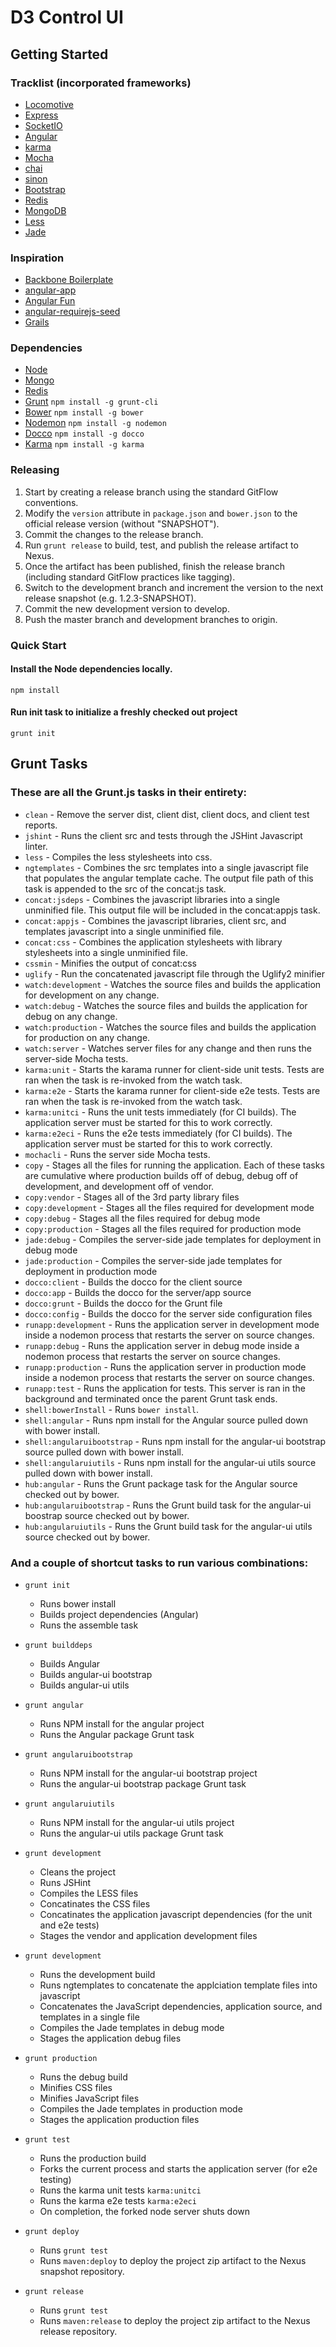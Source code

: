 # D3 Control UI #

## Getting Started ##

### Tracklist (incorporated frameworks) ###

* [Locomotive](http://locomotivejs.org/)
* [Express](http://expressjs.com/)
* [SocketIO](http://socket.io/)
* [Angular](http://angularjs.org/)
* [karma](http://karma-runner.github.io/0.8/index.html)
* [Mocha](http://mochajs.org/)
* [chai](http://chaijs.com/)
* [sinon](http://sinonjs.org/)
* [Bootstrap](http://twitter.github.io/bootstrap/)
* [Redis](http://redis.io/)
* [MongoDB](http://www.mongodb.org/)
* [Less](http://lesscss.org/)
* [Jade](http://jade-lang.com/)

### Inspiration ###

* [Backbone Boilerplate](https://github.com/backbone-boilerplate/backbone-boilerplate)
* [angular-app](https://github.com/angular-app/angular-app)
* [Angular Fun](https://github.com/CaryLandholt/AngularFun)
* [angular-requirejs-seed](https://github.com/maxdow/angularjs-requirejs-seed)
* [Grails](http://grails.org/)

### Dependencies ###

* [Node](http://nodejs.org/)
* [Mongo](http://www.mongodb.org/)
* [Redis](http://redis.io/)
* [Grunt](https://github.com/cowboy/grunt) `npm install -g grunt-cli` 
* [Bower](http://twitter.github.com/bower/) `npm install -g bower`
* [Nodemon](https://github.com/remy/nodemon/) `npm install -g nodemon`
* [Docco](http://jashkenas.github.io/docco/) `npm install -g docco`
* [Karma](https://github.com/karma-runner/karma/) `npm install -g karma`

### Releasing ###
1. Start by creating a release branch using the standard GitFlow conventions.
2. Modify the `version` attribute in `package.json` and `bower.json` to the official release version (without "SNAPSHOT").
3. Commit the changes to the release branch.
4. Run `grunt release` to build, test, and publish the release artifact to Nexus.
5. Once the artifact has been published, finish the release branch (including standard GitFlow practices like tagging).
6. Switch to the development branch and increment the version to the next release snapshot (e.g. 1.2.3-SNAPSHOT).
7. Commit the new development version to develop.
8. Push the master branch and development branches to origin.

### Quick Start ###

#### Install the Node dependencies locally. ####
`npm install`

#### Run init task to initialize a freshly checked out project ####
`grunt init`

## Grunt Tasks ##
### These are all the Grunt.js tasks in their entirety: ###

* `clean` - Remove the server dist, client dist, client docs, and client test reports.
* `jshint` - Runs the client src and tests through the JSHint Javascript linter.
* `less` - Compiles the less stylesheets into css.
* `ngtemplates` - Combines the src templates into a single javascript file that populates the angular template cache.  The output file path of this task is appended to the src of the concat:js task.
* `concat:jsdeps` - Combines the javascript libraries into a single unminified file.  This output file will be included in the concat:appjs task.
* `concat:appjs` - Combines the javascript libraries, client src, and templates javascript into a single unminified file.
* `concat:css` - Combines the application stylesheets with library stylesheets into a single unminified file.
* `cssmin` - Minifies the output of concat:css 
* `uglify` - Run the concatenated javascript file through the Uglify2 minifier
* `watch:development` - Watches the source files and builds the application for development on any change. 
* `watch:debug` - Watches the source files and builds the application for debug on any change. 
* `watch:production` - Watches the source files and builds the application for production on any change. 
* `watch:server` - Watches server files for any change and then runs the server-side Mocha tests.
* `karma:unit` - Starts the karama runner for client-side unit tests.  Tests are ran when the task is re-invoked from the watch task.
* `karma:e2e` - Starts the karama runner for client-side e2e tests.  Tests are ran when the task is re-invoked from the watch task. 
* `karma:unitci` - Runs the unit tests immediately (for CI builds). The application server must be started for this to work correctly.
* `karma:e2eci` - Runs the e2e tests immediately (for CI builds).  The application server must be started for this to work correctly.
* `mochacli` - Runs the server side Mocha tests.
* `copy` - Stages all the files for running the application.  Each of these tasks are cumulative where production builds off of debug, debug off of development, and development off of vendor. 
* `copy:vendor` - Stages all of the 3rd party library files 
* `copy:development` - Stages all the files required for development mode 
* `copy:debug` - Stages all the files required for debug mode 
* `copy:production` - Stages all the files required for production mode 
* `jade:debug` - Compiles the server-side jade templates for deployment in debug mode
* `jade:production` - Compiles the server-side jade templates for deployment in production mode
* `docco:client` - Builds the docco for the client source
* `docco:app` - Builds the docco for the server/app source
* `docco:grunt` - Builds the docco for the Grunt file
* `docco:config` - Builds the docco for the server side configuration files
* `runapp:development` - Runs the application server in development mode inside a nodemon process that restarts the server on source changes.
* `runapp:debug` - Runs the application server in debug mode inside a nodemon process that restarts the server on source changes.
* `runapp:production` - Runs the application server in production mode inside a nodemon process that restarts the server on source changes.
* `runapp:test` - Runs the application for tests.  This server is ran in the background and terminated once the parent Grunt task ends. 
* `shell:bowerInstall` - Runs `bower install`.
* `shell:angular` - Runs npm install for the Angular source pulled down with bower install.
* `shell:angularuibootstrap` - Runs npm install for the angular-ui bootstrap source pulled down with bower install.
* `shell:angularuiutils` - Runs npm install for the angular-ui utils source pulled down with bower install.
* `hub:angular` - Runs the Grunt package task for the Angular source checked out by bower.
* `hub:angularuibootstrap` - Runs the Grunt build task for the angular-ui boostrap source checked out by bower.
* `hub:angularuiutils` - Runs the Grunt build task for the angular-ui utils source checked out by bower.


### And a couple of shortcut tasks to run various combinations: ###

* `grunt init` 

  * Runs bower install
  * Builds project dependencies (Angular)
  * Runs the assemble task

* `grunt builddeps` 

  * Builds Angular
  * Builds angular-ui bootstrap
  * Builds angular-ui utils

* `grunt angular` 

  * Runs NPM install for the angular project
  * Runs the Angular package Grunt task

* `grunt angularuibootstrap` 

  * Runs NPM install for the angular-ui bootstrap project
  * Runs the angular-ui bootstrap package Grunt task

* `grunt angularuiutils` 

  * Runs NPM install for the angular-ui utils project
  * Runs the angular-ui utils package Grunt task

* `grunt development` 

  * Cleans the project
  * Runs JSHint
  * Compiles the LESS files
  * Concatinates the CSS files
  * Concatinates the application javascript dependencies (for the unit and e2e tests)
  * Stages the vendor and application development files

* `grunt development` 

  * Runs the development build
  * Runs ngtemplates to concatenate the applciation template files into javascript
  * Concatenates the JavaScript dependencies, application source, and templates in a single file
  * Compiles the Jade templates in debug mode
  * Stages the application debug files

* `grunt production` 

  * Runs the debug build
  * Minifies CSS files
  * Minifies JavaScript files
  * Compiles the Jade templates in production mode
  * Stages the application production files

* `grunt test`

  * Runs the production build
  * Forks the current process and starts the application server (for e2e testing)
  * Runs the karma unit tests `karma:unitci`
  * Runs the karma e2e tests `karma:e2eci`
  * On completion, the forked node server shuts down

* `grunt deploy`
  * Runs `grunt test`
  * Runs `maven:deploy` to deploy the project zip artifact to the Nexus snapshot repository.

* `grunt release`
  * Runs `grunt test`
  * Runs `maven:release` to deploy the project zip artifact to the Nexus release repository.
